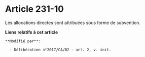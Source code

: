 # Article 231-10

Les allocations directes sont attribuées sous forme de subvention.

**Liens relatifs à cet article**

	**Modifié par**:

	  - Délibération n°2017/CA/02 - art. 2, v. init.
